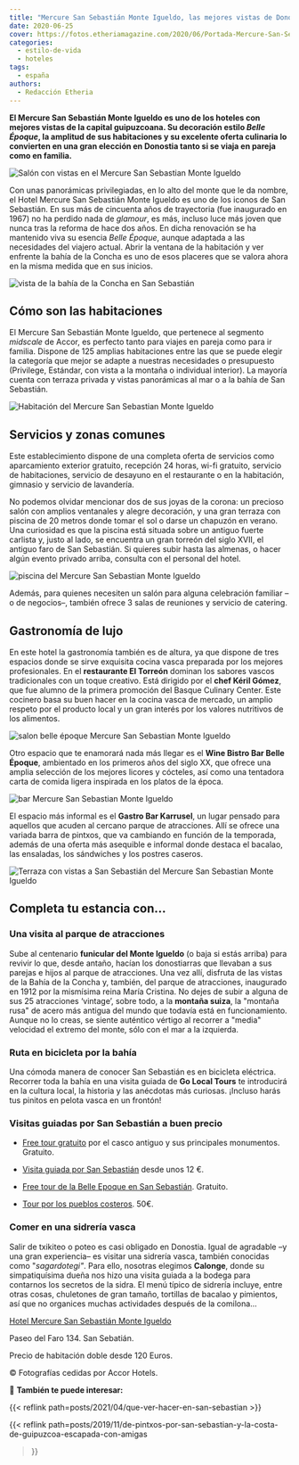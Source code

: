 ```yaml
---
title: "Mercure San Sebastián Monte Igueldo, las mejores vistas de Donostia"
date: 2020-06-25
cover: https://fotos.etheriamagazine.com/2020/06/Portada-Mercure-San-Sebastian.jpg
categories: 
  - estilo-de-vida
  - hoteles
tags: 
  - españa
authors: 
  - Redacción Etheria
---
```


**El Mercure San Sebastián Monte Igueldo es uno de los hoteles con mejores vistas de la 
capital guipuzcoana. Su decoración estilo _Belle Époque_, la amplitud de sus 
habitaciones y su excelente oferta culinaria lo convierten en una gran elección en 
Donostia tanto si se viaja en pareja como en familia.** 

![Salón con vistas en el Mercure San Sebastian Monte Igueldo](https://fotos.etheriamagazine.com/2020/06/Portada-Mercure-San-Sebastian.jpg "Salón principal del Mercure San Sebastián Monte Igueldo.")

Con unas panorámicas privilegiadas, en lo alto del monte que le da nombre, el Hotel 
Mercure San Sebastián Monte Igueldo es uno de los iconos de San Sebastián. En sus más de 
cincuenta años de trayectoria (fue inaugurado en 1967) no ha perdido nada de _glamour_, 
es más, incluso luce más joven que nunca tras la reforma de hace dos años. En dicha 
renovación se ha mantenido viva su esencia _Belle Époque_, aunque adaptada a las 
necesidades del viajero actual. Abrir la ventana de la habitación y ver enfrente la 
bahía de la Concha es uno de esos placeres que se valora ahora en la misma medida que en 
sus inicios. 

![vista de la bahía de la Concha en San Sebastián](https://fotos.etheriamagazine.com/2020/06/vistas-Mercure-San-Sebastian.jpg "Vista panorámica de la bahía de la Concha, de San Sebastián.")

## Cómo son las habitaciones

El Mercure San Sebastián Monte Igueldo, que pertenece al segmento _midscale_ de Accor, 
es perfecto tanto para viajes en pareja como para ir familia. Dispone de 125 amplias 
habitaciones entre las que se puede elegir la categoría que mejor se adapte a nuestras 
necesidades o presupuesto (Privilege, Estándar, con vista a la montaña o individual 
interior). La mayoría cuenta con terraza privada y vistas panorámicas al mar o a la 
bahía de San Sebastián. 

![Habitación del Mercure San Sebastian Monte Igueldo](https://fotos.etheriamagazine.com/2020/06/habitacion-Mercure-San-Sebastian.jpg "Habitación del Mercure San Sebastián Monte Igueldo.")

## Servicios y zonas comunes

Este establecimiento dispone de una completa oferta de servicios como aparcamiento 
exterior gratuito, recepción 24 horas, wi-fi gratuito, servicio de habitaciones, 
servicio de desayuno en el restaurante o en la habitación, gimnasio y servicio de 
lavandería. 

No podemos olvidar mencionar dos de sus joyas de la corona: un precioso salón con 
amplios ventanales y alegre decoración, y una gran terraza con piscina de 20 metros 
donde tomar el sol o darse un chapuzón en verano. Una curiosidad es que la piscina está 
situada sobre un antiguo fuerte carlista y, justo al lado, se encuentra un gran torreón 
del siglo XVII, el antiguo faro de San Sebastián. Si quieres subir hasta las almenas, o 
hacer algún evento privado arriba, consulta con el personal del hotel. 

![piscina del Mercure San Sebastian Monte Igueldo](https://fotos.etheriamagazine.com/2020/06/piscina-Mercure-San-Sebastian.jpg "Piscina del hotel.")

Además, para quienes necesiten un salón para alguna celebración familiar –o de 
negocios–, también ofrece 3 salas de reuniones y servicio de catering. 

## Gastronomía de lujo

En este hotel la gastronomía también es de altura, ya que dispone de tres espacios donde 
se sirve exquisita cocina vasca preparada por los mejores profesionales. En el 
**restaurante El Torreón** dominan los sabores vascos tradicionales con un toque 
creativo. Está dirigido por el **chef Kéril Gómez**, que fue alumno de la primera 
promoción del Basque Culinary Center. Este cocinero basa su buen hacer en la cocina 
vasca de mercado, un amplio respeto por el producto local y un gran interés por los 
valores nutritivos de los alimentos. 

![salon belle époque Mercure San Sebastian Monte Igueldo](https://fotos.etheriamagazine.com/2020/06/hall-Mercure-San-Sebastian.jpg "Hall del Mercure San Sebastian Monte Igueldo.")

Otro espacio que te enamorará nada más llegar es el **Wine Bistro Bar Belle Époque**, 
ambientado en los primeros años del siglo XX, que ofrece una amplia selección de los 
mejores licores y cócteles, así como una tentadora carta de comida ligera inspirada en 
los platos de la época. 

![bar Mercure San Sebastian Monte Igueldo](https://fotos.etheriamagazine.com/2020/06/bar-Mercure-San-Sebastian.jpg "Bar del Mercure San Sebastian Monte Igueldo.")

El espacio más informal es el **Gastro Bar Karrusel**, un lugar pensado para aquellos 
que acuden al cercano parque de atracciones. Allí se ofrece una variada barra de 
pintxos, que va cambiando en función de la temporada, además de una oferta más asequible 
e informal donde destaca el bacalao, las ensaladas, los sándwiches y los postres 
caseros. 

![Terraza con vistas a San Sebastián del Mercure San Sebastian Monte Igueldo](https://fotos.etheriamagazine.com/2020/06/terraza-Mercure-SanSebastian.jpg "Terraza del hotel.")

## Completa tu estancia con...

### Una visita al parque de atracciones

Sube al centenario **funicular del Monte Igueldo** (o baja si estás arriba) para revivir 
lo que, desde antaño, hacían los donostiarras que llevaban a sus parejas e hijos al 
parque de atracciones. Una vez allí, disfruta de las vistas de la Bahía de la Concha y, 
también, del parque de atracciones, inaugurado en 1912 por la mismísima reina María 
Cristina. No dejes de subir a alguna de sus 25 atracciones ‘vintage’, sobre todo, a la 
**montaña suiza**, la "montaña rusa" de acero más antigua del mundo que todavía está en 
funcionamiento. Aunque no lo creas, se siente auténtico vértigo al recorrer a "media" 
velocidad el extremo del monte, sólo con el mar a la izquierda. 

### Ruta en bicicleta por la bahía

Una cómoda manera de conocer San Sebastián es en bicicleta eléctrica. Recorrer toda la 
bahía en una visita guiada de **Go Local Tours** te introducirá en la cultura local, la 
historia y las anécdotas más curiosas. ¡Incluso harás tus pinitos en pelota vasca en un 
frontón! 

### Visitas guiadas por San Sebastián a buen precio

- [Free tour 
gratuito](https://www.civitatis.com/es/san-sebastian/free-tour-san-sebastian/?aid=10211) 
por el casco antiguo y sus principales monumentos. Gratuito. 

- [Visita guiada por San 
Sebastián](https://www.civitatis.com/es/san-sebastian/visita-guiada-san-sebastian/?aid=10211) 
desde unos 12 €. 

- [Free tour de la Belle Epoque en San 
Sebastián](https://www.civitatis.com/es/san-sebastian/free-tour-belle-epoque/?aid=10211). 
Gratuito. 

- [Tour por los pueblos 
costeros](https://www.civitatis.com/es/san-sebastian/tour-costa-guipuzcoa/?aid=10211). 
50€. 

### Comer en una sidrería vasca

Salir de txikiteo o poteo es casi obligado en Donostia. Igual de agradable –y una gran 
experiencia– es visitar una sidrería vasca, también conocidas como "_sagardotegi"_. Para 
ello, nosotras elegimos **Calonge**, donde su simpatiquísima dueña nos hizo una visita 
guiada a la bodega para contarnos los secretos de la sidra. El menú típico de sidrería 
incluye, entre otras cosas, chuletones de gran tamaño, tortillas de bacalao y pimientos, 
así que no organices muchas actividades después de la comilona... 

[Hotel Mercure San Sebastián Monte 
Igueldo](https://all.accor.com/hotel/1987/index.es.shtml?dateIn=&nights=&compositions=1&stayplus=false&snu=false#origin=accor) 

Paseo del Faro 134. San Sebatián. 

Precio de habitación doble desde 120 Euros. 

© Fotografías cedidas por Accor Hotels. 

📌 **También te puede interesar:** 

{{< reflink path=posts/2021/04/que-ver-hacer-en-san-sebastian >}} 

{{< reflink 
path=posts/2019/11/de-pintxos-por-san-sebastian-y-la-costa-de-guipuzcoa-escapada-con-amigas 
>}}
